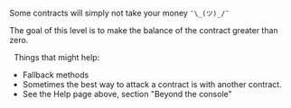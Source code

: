 Some contracts will simply not take your money `¯\_(ツ)_/¯`

The goal of this level is to make the balance of the contract greater than zero.

&nbsp;
Things that might help:
* Fallback methods
* Sometimes the best way to attack a contract is with another contract.
* See the Help page above, section "Beyond the console"
